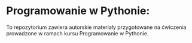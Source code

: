 # **Programowanie w Pythonie:**
To repozytorium zawiera autorskie materiały przygotowane na ćwiczenia prowadzone w ramach kursu Programowanie w Pythonie.
